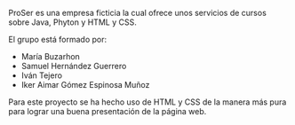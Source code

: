 ProSer es una empresa ficticia la cual ofrece unos servicios de cursos sobre Java, Phyton y HTML y CSS.

El grupo está formado por:
- María Buzarhon
- Samuel Hernández Guerrero
- Iván Tejero
- Iker Aimar Gómez Espinosa Muñoz

Para este proyecto se ha hecho uso de HTML y CSS de la manera más pura para lograr una buena presentación de la página web.